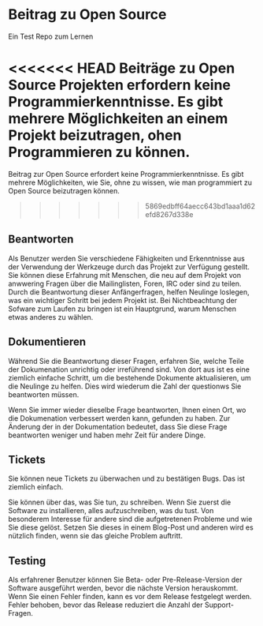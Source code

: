# Beitrag zu Open Source

Ein Test Repo zum Lernen

<<<<<<< HEAD
Beiträge zu Open Source Projekten erfordern keine Programmierkenntnisse. Es gibt mehrere Möglichkeiten an einem Projekt beizutragen, ohen Programmieren zu können.
=======
Beitrag zur Open Source erfordert keine Programmierkenntnisse. Es gibt mehrere Möglichkeiten, wie Sie, ohne zu wissen, wie man programmiert zu Open Source beizutragen können.
>>>>>>> 5869edbff64aecc643bd1aaa1d62efd8267d338e


## Beantworten

Als Benutzer werden Sie verschiedene Fähigkeiten und Erkenntnisse aus der Verwendung der Werkzeuge durch das Projekt zur Verfügung gestellt. Sie können diese Erfahrung mit Menschen, die neu auf dem Projekt von anwwering Fragen über die Mailinglisten, Foren, IRC oder sind zu teilen. Durch die Beantwortung dieser Anfängerfragen, helfen Neulinge loslegen, was ein wichtiger Schritt bei jedem Projekt ist. Bei Nichtbeachtung der Sofware zum Laufen zu bringen ist ein Hauptgrund, warum Menschen etwas anderes zu wählen.

## Dokumentieren

Während Sie die Beantwortung dieser Fragen, erfahren Sie, welche Teile der Dokumenation unrichtig oder irreführend sind. Von dort aus ist es eine ziemlich einfache Schritt, um die bestehende Dokumente aktualisieren, um die Neulinge zu helfen. Dies wird wiederum die Zahl der questionws Sie beantworten müssen.

Wenn Sie immer wieder dieselbe Frage beantworten, Ihnen einen Ort, wo die Dokumenation verbessert werden kann, gefunden zu haben. Zur Änderung der in der Dokumentation bedeutet, dass Sie diese Frage beantworten weniger und haben mehr Zeit für andere Dinge.

## Tickets

Sie können neue Tickets zu überwachen und zu bestätigen Bugs. Das ist ziemlich einfach.

Sie können über das, was Sie tun, zu schreiben. Wenn Sie zuerst die Software zu installieren, alles aufzuschreiben, was du tust. Von besonderem Interesse für andere sind die aufgetretenen Probleme und wie Sie diese gelöst. Setzen Sie dieses in einem Blog-Post und anderen wird es nützlich finden, wenn sie das gleiche Problem auftritt.

## Testing

Als erfahrener Benutzer können Sie Beta- oder Pre-Release-Version der Software ausgeführt werden, bevor die nächste Version herauskommt. Wenn Sie einen Fehler finden, kann es vor dem Release festgelegt werden. Fehler behoben, bevor das Release reduziert die Anzahl der Support-Fragen.
